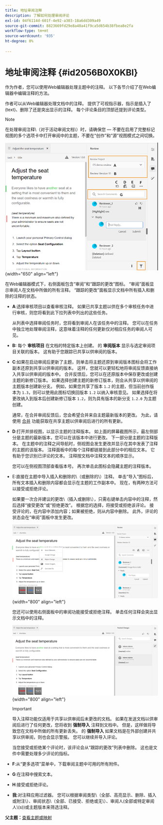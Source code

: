 ```yaml
---
title: 地址审阅注释
description: 了解如何处理审阅评论
exl-id: 04f6114d-601f-4e92-a303-18a6dd309a49
source-git-commit: 8823669fd29e8a40a41f9ca5d654b38fbea8e2fa
workflow-type: tm+mt
source-wordcount: '935'
ht-degree: 0%

---
```


# 地址审阅注释 {#id2056B0X0KBI}

作为作者，您可以使用Web编辑器处理主题中的注释。 以下各节介绍了在Web编辑器中编辑注释的方法。

作者可以从Web编辑器处理文档中的注释。 提供了可视指示器，指示是插入了\(text\)、删除了还是突出显示的注释。 每个评论条目的顶部还提到评论类型。

>[!NOTE]
>
> 在处理审阅注释\（对于活动审阅文档\）时，请确保您 — 不要在启用了完整标记视图的多个选项卡中打开审阅中的主题，不要在“创作”和“源”视图模式之间切换。

![](images/comments-page-web-editor_cs.png){width="650" align="left"}

在Web编辑器模式下，右侧面板包含“审阅”和“跟踪的更改”图标。 “审阅”面板显示审阅人在文档中所做的所有注释。 “跟踪的更改”面板显示文档中所有插入和删除的注释的状态。

- **A**:选择审核项目以查看审核注释。 如果已共享主题以供在多个审核任务中进行审核，则您将看到此下拉列表中列出的这些任务。

   从列表中选择审阅任务时，您将看到审阅人在该任务中的注释。 您可以在任务中独立地处理审阅注释，这意味着注释的任何更新仅对相应任务的审阅人可见。

- **B:** 每个 **审核项目** 在文档的特定版本上创建。 的 **审阅版本** 显示与选定审阅项目关联的版本。 这有助于您跟踪已共享以供审阅的版本。

- **C**:如果在启动审阅后更新了主题，则单击将主题还原到审阅版本图标会将工作副本还原到共享以供审阅的版本。 这样，您就可以更轻松地将审阅反馈直接纳入共享以供审阅的版本中。 合并反馈后，您可以在还原版本中保存更改或创建主题的新修订版本。 如果选择创建主题的新修订版本，则会从共享以供审阅的主题版本创建新分支。 例如，如果您共享了版本 `1.2` 的主题，但当前创作版本为 `1.3`，则可以使用此图标切换回版本 `1.2` 以纳入审核意见。 如果选择在将更改纳入到版本后创建新修订版本 `1.2`，则为具有版本的新分支 `1.2.0` 为主题创建。

   通常，在合并审阅反馈后，您会希望合并来自主题最新版本的更改。 为此，请使用 [合并](web-editor-features.md#id205DF04E0HS) 功能获取在共享主题以供审阅后进行的所有更新。

- **D**:打开并排视图，以显示主题的注释版本。 如上面的屏幕截图所示，最左侧部分是主题的最新版本，您可以在该版本中进行更改。 下一部分是主题的注释版本。 在主题中的注释之间导航时，侧视图会发生更改并显示在其中发表了注释的主题的该版本。 注释面板中的每个注释都链接到此部分中的相应文本。 它有助于您识别已评论的文本。 注释按文档中注释文本的顺序显示。

   您可以在侧视图顶部查看版本号。 再次单击此图标会隐藏主题的注释版本。

- E:直接在主题中导入插入和删除的\（或删除的\）注释。 单击“导入”图标后，所有文本插入和删除内容都会显示在主题的工作副本中。 现在，有两种方法可以接受或拒绝评论。

   如果要一次合并建议的更改\（插入或删除\），只需右键单击内容中的注释，然后选择“接受更改”或“拒绝更改”。 根据您的选择，将接受或拒绝该评论。 接受评论的，在内容中添加内容；如果被拒绝，则从内容中删除。 此外，评论的状态会在“审阅”面板中发生更改。

   ![](images/import-comment-accept-web-editor_cs.png){width="800" align="left"}

   您还可以使用右侧面板中的审阅功能接受或拒绝注释。 单击任何注释会突出显示文档中的注释。

   ![](images/changes-tab_cs.png){width="800" align="left"}

   >[!IMPORTANT]
   >
   > 导入注释功能仅适用于共享以供审阅后未更改的文档。 如果在发送文档以供审阅后进行了任何更改，您将收到 **强制导入** 注释到文档中。 但是，这样做将导致您在文档中所做的所有更新丢失。 的 **强制导入** 如果文档是在外部创建并共享以供审阅，则也会显示警报。 您可以继续并导入评论。

   当您接受或拒绝某个评论时，该评论会从“跟踪的更改”列表中删除。 这也是文件中需要处理多少评论的指标。

- **F**:从“更多选项”菜单中，下载审阅主题中可用的所有附件。
- **G**:在注释中搜索文本。
- **H**:接受或拒绝评论。

- **我**:对注释应用过滤器。 您可以根据审阅类型\（全部、高亮显示、删除、插入或附注\）、审阅状态\（全部、已接受、拒绝或无\）、审阅人\(全部或特定审阅人\\(s\)\)或主题版本来筛选注释。


**父主题：**[&#x200B;查看主题或映射](review.md)
